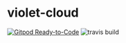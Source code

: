  
# violet-cloud
[![Gitpod Ready-to-Code](https://img.shields.io/badge/Gitpod-Ready--to--Code-blue?logo=gitpod)](https://gitpod.io/#https://github.com/guqing/violet-cloud)
![travis build](https://api.travis-ci.org/guqing/violet-cloud.svg?branch=master&status=started)